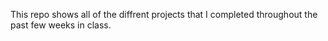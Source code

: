This repo shows all of the diffrent projects that I completed throughout the past few weeks in class.